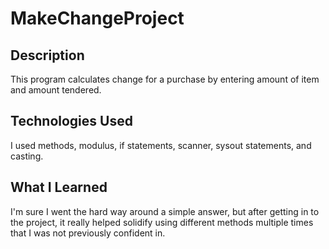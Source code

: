 # MakeChangeProject
## Description
This program calculates change for a purchase by entering amount of item and amount tendered. 
## Technologies Used
I used methods, modulus, if statements, scanner, sysout statements, and casting. 
## What I Learned
I'm sure I went the hard way around a simple answer, but after getting in to the project, it really helped solidify using different methods multiple times that I was not previously confident in.